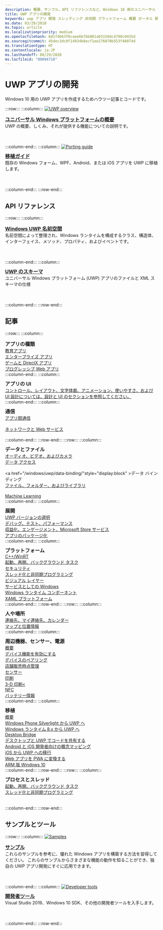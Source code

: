 ```yaml
---
description: 概要、サンプル、API リファレンスなど、Windows 10 用のユニバーサル Windows プラットフォーム (UWP) アプリの開発に関する記事へのリンクの一覧を示します。
title: UWP アプリの開発
keywords: uwp アプリ 開発 スレッディング 非同期 プラットフォーム 概要 ポータル 開発 開発者
ms.date: 03/29/2018
ms.topic: article
ms.localizationpriority: medium
ms.openlocfilehash: 6d1f4b63f6caee6b7bb081a03158dc4798c0435d
ms.sourcegitcommit: 45dec3dc0f14934b8ecf1ee276070b553f48074d
ms.translationtype: HT
ms.contentlocale: ja-JP
ms.lasthandoff: 08/29/2020
ms.locfileid: "89094718"
---
```

# <a name="develop-uwp-apps"></a>UWP アプリの開発

Windows 10 用の UWP アプリを作成するためハウツー記事とコードです。

:::row:::
    :::column:::
        <a href="/windows/uwp/get-started/universal-application-platform-guide">
            <img src="https://docs.microsoft.com//media/hubs/windows/win_developer-uwp.svg" alt="UWP overview" />
        </a><br/>
        <h3 style="margin-top: 10px; margin-bottom: 0px"><a href="/windows/uwp/get-started/universal-application-platform-guide">ユニバーサル Windows プラットフォームの概要</a></h3>
        <p style="margin-top: 0px; margin-bottom: 50px">UWP の概要、しくみ、それが提供する機能についての説明です。</p>
    :::column-end:::
    :::column:::
        <a href="/windows/uwp/porting/index">
            <img src="https://docs.microsoft.com/media/illustrations/teams-fast-track.svg" alt="Porting guide" />
        </a><br/>
        <h3 style="margin-top: 10px; margin-bottom: 0px"><a href="/windows/uwp/porting/index">移植ガイド</a></h3>
        <p style="margin-top: 0px; margin-bottom: 50px">既存の Windows フォーム、WPF、Android、または iOS アプリを UWP に移植します。</p>
    :::column-end:::
:::row-end:::

<!-- <ul class="panelContent cardsH" style="margin-left: 1px">
    <li>
        <a href="/windows/uwp/get-started/universal-application-platform-guide" style="display:block">
        <div class="cardSize">
            <div class="cardPadding">
                <div class="card">
                    <div class="cardImageOuter">
                        <div class="cardImage" style="background-color: #f2f2f2">                 
                            <img src="https://docs.microsoft.com//media/hubs/windows/win_developer-uwp.svg" alt="UWP overview"/>
                        </div>
                    </div>
                    <div class="cardText">
                        <h3>Overview of the Universal Windows Platform</h3>
                        <p>An explanation of what UWP is, how it works, and the features it provides.</p>
                    </div>
                </div>
            </div>
        </div>
        </a>
    </li>
    <li>
        <a href="/windows/uwp/porting/index" style="display:block">
        <div class="cardSize">
            <div class="cardPadding">
                <div class="card">
                    <div class="cardImageOuter">
                        <div class="cardImage" style="background-color: #f2f2f2">                
                            <img src="https://docs.microsoft.com/media/illustrations/teams-fast-track.svg" alt="Porting guide" />
                        </div>
                    </div>                
                    <div class="cardText">
                        <h3>Porting guide</h3>
                        <p>Bring your existing Windows Forms, WPF, Android, or iOS app to UWP. </p>
                    </div>
                </div>
            </div>
        </div>
        </a>
    </li>                 
</ul> -->

## <a name="api-reference"></a>API リファレンス

:::row:::
    :::column:::
        <h3 style="margin-top: 10px; margin-bottom: 0px"><a href="/uwp/api">Windows UWP 名前空間</a></h3>
        <p style="margin-top: 0px; margin-bottom: 50px">名前空間によって整理され、Windows ランタイムを構成するクラス、構造体、インターフェイス、メソッド、プロパティ、およびイベントです。</p>
    :::column-end:::
    :::column:::
        <h3 style="margin-top: 10px; margin-bottom: 0px"><a href="/uwp/schemas/">UWP のスキーマ</a></h3>
        <p style="margin-top: 0px; margin-bottom: 50px">ユニバーサル Windows プラットフォーム (UWP) アプリのファイルと XML スキーマの仕様</p>
    :::column-end:::
:::row-end:::

<!-- <ul class="panelContent cardsH" style="margin-left: 1px">
    <li>
        <a href="/uwp/api" style="display:block">
        <div class="cardSize">
            <div class="cardPadding">
                <div class="card">
                    <div class="cardText">
                        <h3>Windows UWP namespaces</h3>
                        <p>The classes, structures, interfaces, methods, properties, and events that make up the Windows Runtime, organized by namespace.</p>
                    </div>
                </div>
            </div>
        </div>
        </a>
    </li>
    <li>
        <a href="/uwp/schemas/" style="display:block">
        <div class="cardSize">
            <div class="cardPadding">
                <div class="card">
                    <div class="cardText">
                        <h3>Schemas for UWP</h3>
                        <p>File and XML schema specifications for Universal Windows Platform (UWP) apps. </p>
                    </div>
                </div>
            </div>
        </div>
        </a>
    </li>                 
</ul> -->

## <a name="articles"></a>記事

:::row:::
    :::column:::
        <h3 style="margin-top: 10px; margin-bottom: 0px">アプリの種類</h3>
        <a href="/windows/uwp/apps-for-education/">教育アプリ</a><br/>
        <a href="/windows/uwp/enterprise/">エンタープライズ アプリ</a><br/>
        <a href="/windows/uwp/gaming/">ゲームと DirectX アプリ</a><br/>
        <a href="/microsoft-edge/progressive-web-apps">プログレッシブ Web アプリ</a><br/>
    :::column-end:::
    :::column:::
        <h3 style="margin-top: 10px; margin-bottom: 0px">アプリの UI</h3>
        <a href="https://developer.microsoft.com/windows/apps/design">コントロール、レイアウト、文字体裁、アニメーション、使いやすさ、および UI 設計については、設計と UI のセクションを参照してください。</a><br/>
    :::column-end:::
    :::column:::
        <h3 style="margin-top: 10px; margin-bottom: 0px">通信</h3>
        <a style="display:block" href="/windows/uwp/app-to-app/">アプリ間通信</a><br/>
        <a style="display:block" href="/windows/uwp/networking/">ネットワークと Web サービス</a><br/>
    :::column-end:::
:::row-end:::
:::row:::
    :::column:::
        <h3 style="margin-top: 10px; margin-bottom: 0px">データとファイル</h3>
        <a href="/windows/uwp/audio-video-camera/">オーディオ、ビデオ、およびカメラ</a><br/>
        <a href="/windows/uwp/data-access/" style="display:block" >データ アクセス</a><br/>
        <a href="/windows/uwp/data-binding/"style="display:block" >データ バインディング</a><br/>
        <a href="/windows/uwp/files/" style="display:block" >ファイル、フォルダー、およびライブラリ</a><br/>
        <a href="/windows/uwp/machine-learning/">Machine Learning</a><br/>
    :::column-end:::
    :::column:::
        <h3 style="margin-top: 10px; margin-bottom: 0px">展開</h3>
        <a href="/windows/uwp/updates-and-versions/choose-a-uwp-version">UWP バージョンの選択</a><br/>
        <a href="/windows/uwp/debug-test-perf/">デバッグ、テスト、パフォーマンス</a><br/>
        <a href="/windows/uwp/monetize/">収益化、エンゲージメント、Microsoft Store サービス</a><br/>
        <a href="/windows/uwp/packaging/">アプリのパッケージ化</a><br/>
    :::column-end:::
    :::column:::
        <h3 style="margin-top: 10px; margin-bottom: 0px">プラットフォーム</h3>
        <a href="/windows/uwp/cpp-and-winrt-apis/">C++/WinRT</a><br/>
        <a href="/windows/uwp/launch-resume/">起動、再開、バックグラウンド タスク</a><br/>
        <a href="/windows/uwp/security/">セキュリティ</a><br/>
        <a href="/windows/uwp/threading-async/">スレッド化と非同期プログラミング</a><br/>
        <a href="/windows/uwp/composition/visual-layer">ビジュアル レイヤー</a><br/>
        <a href="/windows/uwp/updates-and-versions/application-development-for-windows-as-a-service">サービスとしての Windows</a><br/>
        <a href="/windows/uwp/winrt-components/">Windows ランタイム コンポーネント</a><br/>
        <a href="/windows/uwp/xaml-platform/">XAML プラットフォーム</a><br/>
    :::column-end:::
:::row-end:::
:::row:::
    :::column:::
        <h3 style="margin-top: 10px; margin-bottom: 0px">人や場所</h3>
        <a href="/windows/uwp/contacts-and-calendar/">連絡先、マイ連絡先、カレンダー</a><br/>
        <a href="/windows/uwp/maps-and-location/">マップと位置情報</a><br/>
    :::column-end:::
    :::column:::
        <h3 style="margin-top: 10px; margin-bottom: 0px">周辺機器、センサー、電源</h3>
        <a href="/windows/uwp/contacts-and-calendar/">概要</a><br/>
        <a href="/windows/uwp/devices-sensors/enable-device-capabilities">デバイス機能を有効にする</a><br/>
        <a href="/windows/uwp/devices-sensors/pair-devices">デバイスのペアリング</a><br/>
        <a href="/windows/uwp/devices-sensors/point-of-service">店舗販売時点管理</a><br/>
        <a href="/windows/uwp/devices-sensors/sensors">センサー</a><br/>
        <a href="/windows/uwp/devices-sensors/printing-and-scanning">印刷</a><br/>
        <a href="/windows/uwp/devices-sensors/3d-printing">3-D 印刷<</a><br/>
        <a href="/windows/uwp/devices-sensors/nfc">NFC</a><br/>
        <a href="/windows/uwp/devices-sensors/get-battery-info">バッテリー情報</a><br/>
    :::column-end:::
    :::column:::
        <h3 style="margin-top: 10px; margin-bottom: 0px">移植</h3>
        <a href="/windows/uwp/porting/">概要</a><br/>
        <a href="/windows/uwp/porting/wpsl-to-uwp-root">Windows Phone Silverlight から UWP へ</a><br/>
        <a href="/windows/uwp/porting/w8x-to-uwp-root">Windows ランタイム 8.x から UWP へ</a><br/>
        <a href="/windows/uwp/porting/desktop-to-uwp-root">Desktop Bridge</a><br/>
        <a href="/windows/uwp/porting/desktop-to-uwp-migrate">デスクトップと UWP でコードを共有する</a><br/>
        <a href="/windows/uwp/porting/android-ios-uwp-map">Android と iOS 開発者向けの概念マッピング</a><br/>
        <a href="/windows/uwp/porting/ios-to-uwp-root">iOS から UWP への移行</a><br/>
        <a href="/microsoft-edge/progressive-web-apps">Web アプリを PWA に変換する</a><br/>
        <a href="/windows/uwp/porting/apps-on-arm">ARM 版 Windows 10</a><br/>
    :::column-end:::
:::row-end:::
:::row:::
    :::column:::
        <h3 style="margin-top: 10px; margin-bottom: 0px">プロセスとスレッド</h3>
        <a href="/windows/uwp/launch-resume/">起動、再開、バックグラウンド タスク</a><br/>
        <a href="/windows/uwp/threading-async/">スレッド化と非同期プログラミング</a><br/><br/><br/>
    :::column-end:::
:::row-end:::


 ## <a name="samples-and-tools"></a>サンプルとツール

 :::row:::
    :::column:::
        <a href="https://developer.microsoft.com/windows/samples">
            <img src="https://docs.microsoft.com/media/illustrations/sql-database-develop.svg" alt="Samples" />
        </a><br/>
        <h3 style="margin-top: 10px; margin-bottom: 0px"><a href="https://developer.microsoft.com/windows/samples">サンプル</a></h3>
        <p style="margin-top: 0px; margin-bottom: 50px">これらのサンプルを参考に、優れた Windows アプリを構築する方法を習得してください。 これらのサンプルからさまざまな機能の動作を知ることができ、独自の UWP アプリ開発にすぐに応用できます。</p>
    :::column-end:::
    :::column:::
        <a href="https://developer.microsoft.com/windows/downloads">
            <img src="https://docs.microsoft.com/media/illustrations/sql-get-started-download.svg" alt="Developer tools" />
        </a><br/>
        <h3 style="margin-top: 10px; margin-bottom: 0px"><a href="https://developer.microsoft.com/windows/downloads">開発者ツール</a></h3>
        <p style="margin-top: 0px; margin-bottom: 50px">Visual Studio 2019、Windows 10 SDK、その他の開発者ツールを入手します。</p>
    :::column-end:::
:::row-end:::
